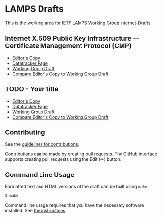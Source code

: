 # LAMPS Drafts

This is the working area for IETF [LAMPS Working Group](https://datatracker.ietf.org/wg/lamps/documents/) Internet-Drafts.

## Internet X.509 Public Key Infrastructure -- Certificate Management Protocol (CMP)

* [Editor's Copy](https://lamps-wg.github.io/cmp-updates/#go.draft-ietf-lamps-rfc4210bis.html)
* [Datatracker Page](https://datatracker.ietf.org/doc/draft-ietf-lamps-rfc4210bis)
* [Working Group Draft](https://datatracker.ietf.org/doc/html/draft-ietf-lamps-rfc4210bis)
* [Compare Editor's Copy to Working Group Draft](https://lamps-wg.github.io/cmp-updates/#go.draft-ietf-lamps-rfc4210bis.diff)

## TODO - Your title

* [Editor's Copy](https://lamps-wg.github.io/cmp-updates/#go.draft-todo-yourname-protocol.html)
* [Datatracker Page](https://datatracker.ietf.org/doc/draft-todo-yourname-protocol)
* [Working Group Draft](https://datatracker.ietf.org/doc/html/draft-todo-yourname-protocol)
* [Compare Editor's Copy to Working Group Draft](https://lamps-wg.github.io/cmp-updates/#go.draft-todo-yourname-protocol.diff)


## Contributing

See the
[guidelines for contributions](https://github.com/lamps-wg/cmp-updates/blob/main/CONTRIBUTING.md).

Contributions can be made by creating pull requests.
The GitHub interface supports creating pull requests using the Edit (✏) button.


## Command Line Usage

Formatted text and HTML versions of the draft can be built using `make`.

```sh
$ make
```

Command line usage requires that you have the necessary software installed.  See
[the instructions](https://github.com/martinthomson/i-d-template/blob/main/doc/SETUP.md).

